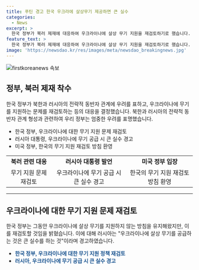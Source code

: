 ```yaml
---
title: 푸틴 경고 한국 우크라에 살상무기 제공하면 큰 실수
categories:
  - News
excerpt: >
  한국 정부가 북러 제재에 대응하여 우크라이나에 살상 무기 지원을 재검토하기로 했습니다. 북한과 러시아가 전략적 동반자 관계를 맺자 우리 정부는 우려를 표했으며, 러시아의 우크라이나에 경고에 대한 대응으로 243개의 신규 품목을 제재 목록에 추가하기로 했습니다. 이는 우크라이나에 살상 무기를 지원하지 않는 정책을 재고하는 첫 걸음입니다. 푸틴은 거세된 경고를 내놓았지만, 미국은 무기 지원 재검토를 환영하며, 다가오는 나토 정상회의에서 북러 군사적 협력에 대한 국제 공조가 주요한 이슈로 떠올라 예상됩니다.
feature_text: >
  한국 정부가 북러 제재에 대응하여 우크라이나에 살상 무기 지원을 재검토하기로 했습니다. 북한과 러시아가 전략적 동반자 관계를 맺자 우리 정부는 우려를 표했으며, 러시아의 우크라이나에 경고에 대한 대응으로 243개의 신규 품목을 제재 목록에 추가하기로 했습니다. 이는 우크라이나에 살상 무기를 지원하지 않는 정책을 재고하는 첫 걸음입니다. 푸틴은 거세된 경고를 내놓았지만, 미국은 무기 지원 재검토를 환영하며, 다가오는 나토 정상회의에서 북러 군사적 협력에 대한 국제 공조가 주요한 이슈로 떠올라 예상됩니다.
image: 'https://newsdao.kr/res/images/meta/newsdao_breakingnews.jpg'
---
```


<p><img src="https://newsdao.kr/res/images/meta/newsdao_breakingnews.jpg" alt="firstkoreanews 속보" /></p>

<h2 data-ke-size="size26">정부, 북러 제재 착수</h2>

<p data-ke-size="size16">한국 정부가 북한과 러시아의 전략적 동반자 관계에 우려를 표하고, 우크라이나에 무기를 지원하는 문제를 재검토하는 등의 대응을 결정했습니다. 북한과 러시아의 전략적 동반자 관계 형성과 관련하여 우리 정부는 엄중한 우려를 표명했습니다.</p>

<ul>
    <li>한국 정부, 우크라이나에 대한 무기 지원 문제 재검토</li>
    <li>러시아 대통령, 우크라이나에 무기 공급 시 큰 실수 경고</li>
    <li>미국 정부, 한국의 무기 지원 재검토 방침 환영</li>
</ul>

<table>
    <tr>
        <td style="text-align: center; height: 17px;"><b>북러 관련 대응</b></td>
        <td style="text-align: center; height: 17px;"><b>러시아 대통령 발언</b></td>
        <td style="text-align: center; height: 17px;"><b>미국 정부 입장</b></td>
    </tr>
    <tr>
        <td style="text-align: center;">무기 지원 문제 재검토</td>
        <td style="text-align: center;">우크라이나에 무기 공급 시 큰 실수 경고</td>
        <td style="text-align: center;">한국의 무기 지원 재검토 방침 환영</td>
    </tr>
</table>

<hr>

<h2 data-ke-size="size26">우크라이나에 대한 무기 지원 문제 재검토</h2>

<p data-ke-size="size16">한국 정부는 그동안 우크라이나에 살상 무기를 지원하지 않는 방침을 유지해왔지만, 이를 재검토할 것임을 밝혔습니다. 이에 대해 러시아는 "우크라이나에 살상 무기를 공급하는 것은 큰 실수를 하는 것"이라며 경고하였습니다.</p>

<ul>
    <li><b><span style="color: #1a5490;">한국 정부, 우크라이나에 대한 무기 지원 정책 재검토</span></b></li>
    <li><b><span style="color: #1a5490;">러시아, 우크라이나에 무기 공급 시 큰 실수 경고</span></b></li>
</ul>

<p data-ke-size="size16">&nbsp;</p>

